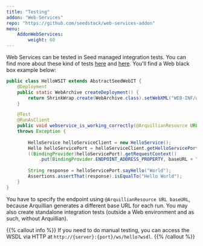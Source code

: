 ```yaml
---
title: "Testing"
addon: "Web-Services"
repo: "https://github.com/seedstack/web-services-addon"
menu:
    AddonWebServices:
        weight: 60
---
```


Web Services can be tested in Seed managed integration tests. You can find more about these kind of tests 
[here](../../testing/integration) and [here](../../testing/integration-web). You'll find a Web black box example below:

```java
public class HelloWSIT extends AbstractSeedWebIT {
    @Deployment
    public static WebArchive createDeployment() {
        return ShrinkWrap.create(WebArchive.class).setWebXML("WEB-INF/web.xml");
    }

    @Test
    @RunAsClient
    public void webservice_is_working_correctly(@ArquillianResource URL baseURL)
    throws Exception {
    
        HelloService helloServiceClient = new HelloService();
        Hello helloServicePort = helloServiceClient.getHelloServicePort();
        ((BindingProvider)helloServicePort).getRequestContext()
            .put(BindingProvider.ENDPOINT_ADDRESS_PROPERTY, baseURL + "ws/hello");
        
        String response = helloServicePort.sayHello("World");
        Assertions.assertThat(response).isEqualTo("Hello World");
    }
}
```

You have to specify the endpoint using `@ArquillianResource URL baseURL`, because Arquillian generates
a different base URL for each run. You may also create standalone integration tests (outside a Web environment and as such, 
without Arquillian). 

{{% callout info %}} 
If you need to do manual testing, you can access the WSDL via HTTP at `http://{server}:{port}/ws/hello?wsdl`.
{{% /callout %}}
